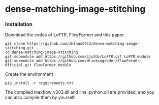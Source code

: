 # dense-matching-image-stitching
### Installation
Download the codes of LoFTR, FlowFormer and this paper.
```
git clone https://github.com/zhihao0512/dense-matching-image-stitching.git
cd dense-matching-image-stitching
git submodule add https://github.com/zju3dv/LoFTR.git LoFTR_module
git submodule add https://github.com/drinkingcoder/FlowFormer-Official.git FlowFormer_module
```
Create the environment
```
pip install -r requirements.txt
```
The compiled maxflow_v303.dll and line_python.dll are provided, and you can also compile them by yourself.
